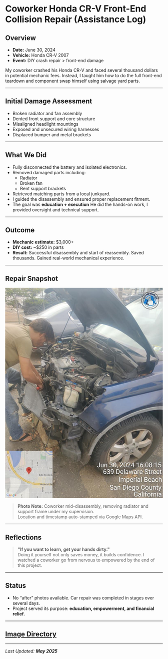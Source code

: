 # Coworker Honda CR-V Front-End Collision Repair (Assistance Log)

## Overview
- **Date:** June 30, 2024  
- **Vehicle:** Honda CR-V 2007
- **Event:** DIY crash repair > front-end damage

My coworker crashed his Honda CR-V and faced several thousand dollars in potential mechanic fees. Instead, I taught him how to do the full front-end teardown and component swap himself using salvage yard parts.

---

## Initial Damage Assessment
- Broken radiator and fan assembly  
- Dented front support and core structure  
- Misaligned headlight mountings  
- Exposed and unsecured wiring harnesses  
- Displaced bumper and metal brackets

---

## What We Did
- Fully disconnected the battery and isolated electronics.
- Removed damaged parts including:
  - Radiator
  - Broken fan
  - Bent support brackets
- Retrieved matching parts from a local junkyard.
- I guided the disassembly and ensured proper replacement fitment.
- The goal was **education + execution** He did the hands-on work, I provided oversight and technical support.

---

## Outcome
- **Mechanic estimate:** $3,000+  
- **DIY cost:** ~$250 in parts  
- **Result:** Successful disassembly and start of reassembly. Saved thousands. Gained real-world mechanical experience.

---

## Repair Snapshot

![Disassembling Front End (June 30, 2024)](https://github.com/tnauckunas/multi-domain_field_repair_logs/blob/main/assets/vehicle-repair/images/coworker_crash_repair_assist/assisting_coworker_.jpg?raw=true)

> **Photo Note:** Coworker mid-disassembly, removing radiator and support frame under my supervision.  
> Location and timestamp auto-stamped via Google Maps API.

---

## Reflections
> **"If you want to learn, get your hands dirty."**  
Doing it yourself not only saves money, it builds confidence. I watched a coworker go from nervous to empowered by the end of this project.

---

## Status
- No “after” photos available. Car repair was completed in stages over several days.  
- Project served its purpose: **education, empowerment, and financial relief.**

---

## [Image Directory](https://github.com/tnauckunas/multi-domain_field_repair_logs/tree/62216f64a5b9d1ae4b968d8b9a780ba115f153c8/assets/vehicle-repair/images/coworker_crash_repair_assist)

---

_Last Updated: **May 2025**_

